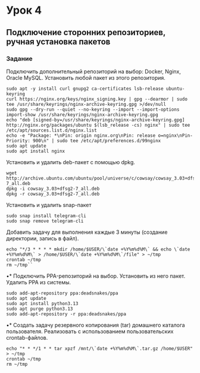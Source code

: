 # Урок 4

## Подключение сторонних репозиториев, ручная установка пакетов

### Задание

Подключить дополнительный репозиторий на выбор: Docker, Nginx, Oracle MySQL. Установить любой пакет из этого репозитория.

```
sudo apt -y install curl gnupg2 ca-certificates lsb-release ubuntu-keyring
curl https://nginx.org/keys/nginx_signing.key | gpg --dearmor | sudo tee /usr/share/keyrings/nginx-archive-keyring.gpg >/dev/null
sudo gpg --dry-run --quiet --no-keyring --import --import-options import-show /usr/share/keyrings/nginx-archive-keyring.gpg
echo "deb [signed-by=/usr/share/keyrings/nginx-archive-keyring.gpg] http://nginx.org/packages/ubuntu $(lsb_release -cs) nginx" | sudo tee /etc/apt/sources.list.d/nginx.list
echo -e "Package: *\nPin: origin nginx.org\nPin: release o=nginx\nPin-Priority: 900\n" | sudo tee /etc/apt/preferences.d/99nginx
sudo apt update
sudo apt install nginx
```

Установить и удалить deb-пакет с помощью dpkg.

```
wget http://archive.ubuntu.com/ubuntu/pool/universe/c/cowsay/cowsay_3.03+dfsg2-7_all.deb
dpkg -i cowsay_3.03+dfsg2-7_all.deb
dpkg -r cowsay_3.03+dfsg2-7_all.deb
```

Установить и удалить snap-пакет

```
sudo snap install telegram-cli
sudo snap remove telegram-cli
```

Добавить задачу для выполнения каждые 3 минуты (создание директории, запись в файл).

```
echo "*/3 * * * * mkdir /home/$USER/\`date +%Y%m%d%M\` && echo \`date +%Y%m%d%M\` > /home/$USER/\`date +%Y%m%d%M\`/file" > ~/tmp
crontab ~/tmp
rm ~/tmp``
```

•* Подключить PPA-репозиторий на выбор. Установить из него пакет. Удалить PPA из системы.

```
sudo add-apt-repository ppa:deadsnakes/ppa
sudo apt update
sudo apt install python3.13
sudo apt purge python3.13
sudo add-apt-repository -r ppa:deadsnakes/ppa
```

•* Создать задачу резервного копирования (tar) домашнего каталога пользователя. Реализовать с использованием пользовательских crontab-файлов.

```
echo "* * */1 * * tar xpzf /mnt/\`date +%Y%m%d%M\`.tar.gz /home/$USER" > ~/tmp
crontab ~/tmp
rm ~/tmp
```
